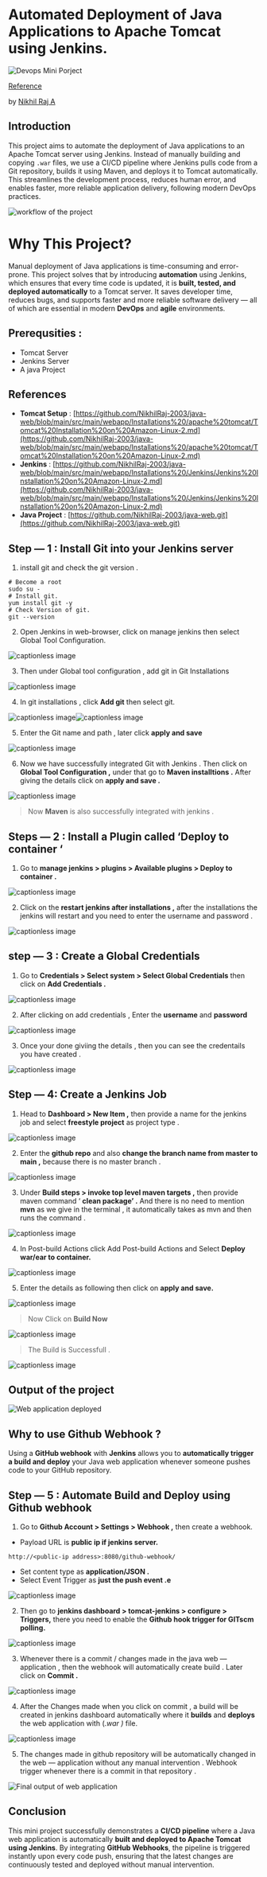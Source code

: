 Automated Deployment of Java Applications to Apache Tomcat using Jenkins.
=========================================================================

![Devops Mini Porject](https://miro.medium.com/v2/resize:fit:1400/format:webp/1*oGtIwKVjsPF7AzhSNu_WpQ.png)

[Reference](https://medium.com/@nikhilsiri2003/automated-deployment-of-java-applications-to-apache-tomcat-using-jenkins-63e593cd0696)

by [Nikhil Raj A](https://medium.com/@nikhilsiri2003?source=post_page---byline--63e593cd0696---------------------------------------)

**Introduction**
----------------

This project aims to automate the deployment of Java applications to an Apache Tomcat server using Jenkins. Instead of manually building and copying `.war` files, we use a CI/CD pipeline where Jenkins pulls code from a Git repository, builds it using Maven, and deploys it to Tomcat automatically. This streamlines the development process, reduces human error, and enables faster, more reliable application delivery, following modern DevOps practices.

![workflow of the project](https://miro.medium.com/v2/resize:fit:1400/format:webp/1*oMozmovOngL95mnnnQzCow.png)

Why This Project?
=================

Manual deployment of Java applications is time-consuming and error-prone. This project solves that by introducing **automation** using Jenkins, which ensures that every time code is updated, it is **built, tested, and deployed automatically** to a Tomcat server. It saves developer time, reduces bugs, and supports faster and more reliable software delivery — all of which are essential in modern **DevOps** and **agile** environments.

Prerequsities :
---------------

*   Tomcat Server
*   Jenkins Server
*   A java Project

References
----------

*   **Tomcat Setup** : [https://github.com/NikhilRaj-2003/java-web/blob/main/src/main/webapp/Installations%20/apache%20tomcat/Tomcat%20Installation%20on%20Amazon-Linux-2.md](https://github.com/NikhilRaj-2003/java-web/blob/main/src/main/webapp/Installations%20/apache%20tomcat/Tomcat%20Installation%20on%20Amazon-Linux-2.md)
*   **Jenkins** : [https://github.com/NikhilRaj-2003/java-web/blob/main/src/main/webapp/Installations%20/Jenkins/Jenkins%20Installation%20on%20Amazon-Linux-2.md](https://github.com/NikhilRaj-2003/java-web/blob/main/src/main/webapp/Installations%20/Jenkins/Jenkins%20Installation%20on%20Amazon-Linux-2.md)
*   **Java Project** : [https://github.com/NikhilRaj-2003/java-web.git](https://github.com/NikhilRaj-2003/java-web.git)

 Step — 1 : Install Git into your Jenkins server
-----------------------------------------------

1.  install git and check the git version .

```
# Become a root 
sudo su -
# Install git.
yum install git -y
# Check Version of git.
git --version
```

2. Open Jenkins in web-browser, click on manage jenkins then select Global Tool Configuration.

![captionless image](https://miro.medium.com/v2/resize:fit:1400/format:webp/0*aaDZAB5jgvdrGdSX.jpg)

3. Then under Global tool configuration , add git in Git Installations

![captionless image](https://miro.medium.com/v2/resize:fit:1400/format:webp/0*GnMr7wQrl_xu8YKC.jpg)

4. In git installations , click **Add git** then select git.

![captionless image](https://miro.medium.com/v2/resize:fit:1400/format:webp/0*1zg2ubmS5TT3UOn-.jpg)![captionless image](https://miro.medium.com/v2/resize:fit:1400/format:webp/0*o2DMBonmURiFUNWp.jpg)

5. Enter the Git name and path , later click **apply and save**

![captionless image](https://miro.medium.com/v2/resize:fit:1400/format:webp/0*xvtVIhbQ3MlRCkOj.jpg)

6. Now we have successfully integrated Git with Jenkins . Then click on **Global Tool Configuration ,** under that go to **Maven installtions .** After giving the details click on **apply and save .**

![captionless image](https://miro.medium.com/v2/resize:fit:1400/format:webp/0*XxuUHvhzdgUSGf61.jpg)

> Now **Maven** is also successfully integrated with jenkins .

Steps — 2 : Install a Plugin called ‘Deploy to container ‘
----------------------------------------------------------

1.  Go to **manage jenkins > plugins > Available plugins > Deploy to container .**

![captionless image](https://miro.medium.com/v2/resize:fit:1400/format:webp/0*ky81Viuv6Wrahi58.jpg)

2. Click on the **restart jenkins after installations ,** after the installations the jenkins will restart and you need to enter the username and password .

![captionless image](https://miro.medium.com/v2/resize:fit:1400/format:webp/0*xKglVtLKkl1nNrMy.jpg)

step — 3 : Create a Global Credentials
--------------------------------------

1.  Go to **Credentials > Select system > Select Global Credentials** then click on **Add Credentials .**

![captionless image](https://miro.medium.com/v2/resize:fit:1400/format:webp/0*8zYZ7098AYxRwvS4.jpg)

2. After clicking on add credentials , Enter the **username** and **password**

![captionless image](https://miro.medium.com/v2/resize:fit:1366/format:webp/1*d9XhwQuiB3LIVfxdrIQaCQ.png)

3. Once your done giviing the details , then you can see the credentails you have created .

![captionless image](https://miro.medium.com/v2/resize:fit:1400/format:webp/1*h_BQcwadqSrIDCgcneBQVA.png)

Step — 4: Create a Jenkins Job
------------------------------

1.  Head to **Dashboard > New Item ,** then provide a name for the jenkins job and select **freestyle project** as project type .

![captionless image](https://miro.medium.com/v2/resize:fit:1400/format:webp/1*a1vw8_UZRlWQsDUQU1OLBg.png)

2. Enter the **github repo** and also **change the branch name from master to main ,** because there is no master branch .

![captionless image](https://miro.medium.com/v2/resize:fit:1400/format:webp/1*zVA_rKBl1zcBZ_c_wjwdIA.png)

3. Under **Build steps > invoke top level maven targets ,** then provide maven command ‘ **clean package’ .** And there is no need to mention **mvn** as we give in the terminal , it automatically takes as mvn and then runs the command .

![captionless image](https://miro.medium.com/v2/resize:fit:1400/format:webp/0*gjHUWqNNno4sjfZz.jpg)

4. In Post-build Actions click Add Post-build Actions and Select **Deploy war/ear to container.**

![captionless image](https://miro.medium.com/v2/resize:fit:1400/format:webp/0*Jqe8iOaqF2iwyOme.jpg)

5. Enter the details as following then click on **apply and save.**

![captionless image](https://miro.medium.com/v2/resize:fit:1152/format:webp/1*HWc8BRPtLYjLQmz4Mn8gPw.png)

> Now Click on **Build Now**

![captionless image](https://miro.medium.com/v2/resize:fit:1400/format:webp/1*0oLwd1x0YO8P7G86Cy9llQ.png)

> The Build is Successfull .

![captionless image](https://miro.medium.com/v2/resize:fit:1400/format:webp/1*re5_IH3OwX9578ugXHoBAg.png)

Output of the project
---------------------

![Web application deployed](https://miro.medium.com/v2/resize:fit:1400/format:webp/1*BxAsoGGsMOC7GHIcuvoXWg.png)

Why to use Github Webhook ?
---------------------------

Using a **GitHub webhook** with **Jenkins** allows you to **automatically trigger a build and deploy** your Java web application whenever someone pushes code to your GitHub repository.

Step — 5 : Automate Build and Deploy using Github webhook
---------------------------------------------------------

1.  Go to **Github Account > Settings > Webhook ,** then create a webhook.

*   Payload URL is **public ip if jenkins server.**

```
http://<public-ip address>:8080/github-webhook/
```

*   Set content type as **application/JSON .**
*   Select Event Trigger as **just the push event .e**

![captionless image](https://miro.medium.com/v2/resize:fit:1400/format:webp/1*AJluDIFFXuhU6rGULozXMA.png)

2. Then go to **jenkins dashboard > tomcat-jenkins > configure > Triggers,** there you need to enable the **Github hook trigger for GITscm polling.**

![captionless image](https://miro.medium.com/v2/resize:fit:1400/format:webp/1*DF0Ytnc8D4tBOA5ctl2Ipg.png)

3. Whenever there is a commit / changes made in the java web — application , then the webhook will automatically create build . Later click on **Commit .**

![captionless image](https://miro.medium.com/v2/resize:fit:1400/format:webp/1*x49bjsOBknofDcSTMF_f6A.png)

4. After the Changes made when you click on commit , a build will be created in jenkins dashboard automatically where it **builds** and **deploys** the web application with (._war )_ file.

![captionless image](https://miro.medium.com/v2/resize:fit:1400/format:webp/1*Zg5Jm6gTZA36sUEliWT7Wg.png)

5. The changes made in github repository will be automatically changed in the web — application without any manual intervention . Webhook trigger whenever there is a commit in that repository .

![Final output of web application](https://miro.medium.com/v2/resize:fit:1400/format:webp/1*IB9s0wOtuDbFo2II9SEhJw.png)

Conclusion
----------

This mini project successfully demonstrates a **CI/CD pipeline** where a Java web application is automatically **built and deployed to Apache Tomcat using Jenkins**. By integrating **GitHub Webhooks**, the pipeline is triggered instantly upon every code push, ensuring that the latest changes are continuously tested and deployed without manual intervention.
